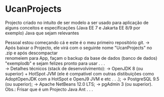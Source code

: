 # UcanProjects

Projecto criado no intuito de ser modelo a ser usado para aplicação de alguns conceitos e especificações (Java EE 7 e Jakarta EE 8/9 por exemplo) Java que sejam relevantes 

Pessoal estou começando cá e este é o meu primeiro repositório git. 
    -> Após baixar o Projecto, ele virá com o seguinte nome "UcanProjects" no .zip e após descompactar  
      renomeiem para App, façam o backup da base de dados (banco de dados) "exemplodb" e sejam felizes pronto para usar . . .       
      -> Detalhes técnicos (stack de desenvolvimento):
          -> OpenJDK 8 (ou superior) + HotSpot JVM (ele é compatível com outras distibuições como AdoptOpenJDK com a HotSpot e OpenJ9 JVM e etc . . .);
          -> PostgreSQL 9.5 (ou superior);
          -> Apache NetBeans 12.0 LTS;
          -> pgAdmin 3 (ou superior).
Obs.: Frisar que é um Projecto Java Ant . . .

